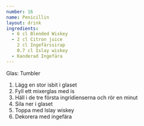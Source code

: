 ```yaml
---
number: 16
name: Penicillin 
layout: drink
ingredients: 
  - 6 cl Blended Wiskey
  - 2 cl Citron juice
  	2 cl Ingefärssirap 
  	0.7 cl Islay wiskey
  - Kanderad Ingefära
---
```



Glas: Tumbler

1) Lägg en stor isbit i glaset 
2) Fyll ett mixerglas med is  
3) Häll i de tre första ingridienserna och rör en minut    
4) Sila ner i glaset
5) Toppa med Islay wiskey
6) Dekorera med ingefära